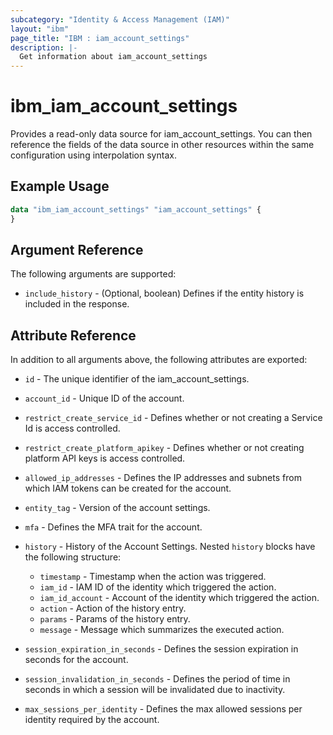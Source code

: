 ```yaml
---
subcategory: "Identity & Access Management (IAM)"
layout: "ibm"
page_title: "IBM : iam_account_settings"
description: |-
  Get information about iam_account_settings
---
```


# ibm\_iam_account_settings

Provides a read-only data source for iam_account_settings. You can then reference the fields of the data source in other resources within the same configuration using interpolation syntax.

## Example Usage

```terraform
data "ibm_iam_account_settings" "iam_account_settings" {
}
```

## Argument Reference

The following arguments are supported:

* `include_history` - (Optional, boolean) Defines if the entity history is included in the response.

## Attribute Reference

In addition to all arguments above, the following attributes are exported:

* `id` - The unique identifier of the iam_account_settings.

* `account_id` - Unique ID of the account.

* `restrict_create_service_id` - Defines whether or not creating a Service Id is access controlled.
  
* `restrict_create_platform_apikey` - Defines whether or not creating platform API keys is access controlled. 
  
* `allowed_ip_addresses` - Defines the IP addresses and subnets from which IAM tokens can be created for the account.

* `entity_tag` - Version of the account settings.

* `mfa` - Defines the MFA trait for the account.

* `history` - History of the Account Settings. Nested `history` blocks have the following structure:
	* `timestamp` - Timestamp when the action was triggered.
	* `iam_id` - IAM ID of the identity which triggered the action.
	* `iam_id_account` - Account of the identity which triggered the action.
	* `action` - Action of the history entry.
	* `params` - Params of the history entry.
	* `message` - Message which summarizes the executed action.

* `session_expiration_in_seconds` - Defines the session expiration in seconds for the account.

* `session_invalidation_in_seconds` - Defines the period of time in seconds in which a session will be invalidated due  to inactivity.

* `max_sessions_per_identity` - Defines the max allowed sessions per identity required by the account.